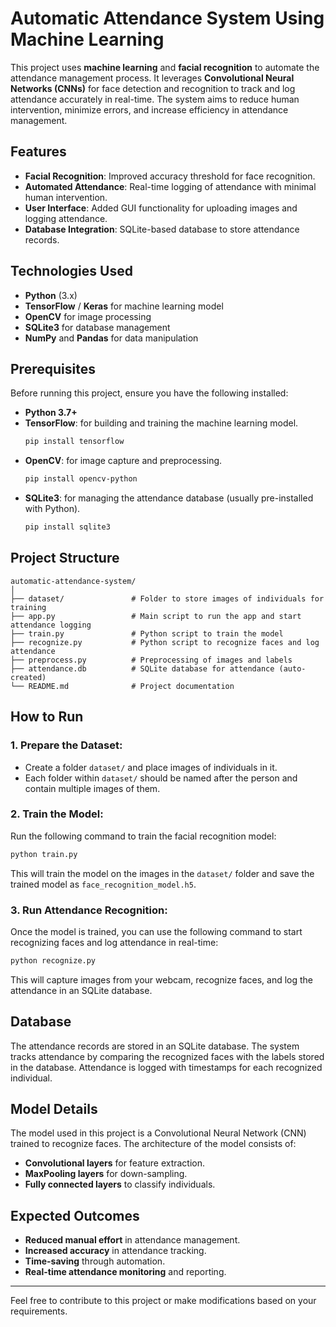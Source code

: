 # Automatic Attendance System Using Machine Learning

This project uses **machine learning** and **facial recognition** to automate the attendance management process. It leverages **Convolutional Neural Networks (CNNs)** for face detection and recognition to track and log attendance accurately in real-time. The system aims to reduce human intervention, minimize errors, and increase efficiency in attendance management.

## Features
- **Facial Recognition**: Improved accuracy threshold for face recognition.
- **Automated Attendance**: Real-time logging of attendance with minimal human intervention.
- **User Interface**: Added GUI functionality for uploading images and logging attendance.
- **Database Integration**: SQLite-based database to store attendance records.

## Technologies Used
- **Python** (3.x)
- **TensorFlow** / **Keras** for machine learning model
- **OpenCV** for image processing
- **SQLite3** for database management
- **NumPy** and **Pandas** for data manipulation

## Prerequisites

Before running this project, ensure you have the following installed:

- **Python 3.7+**
- **TensorFlow**: for building and training the machine learning model.
  ```bash
  pip install tensorflow
  ```
- **OpenCV**: for image capture and preprocessing.
  ```bash
  pip install opencv-python
  ```
- **SQLite3**: for managing the attendance database (usually pre-installed with Python).
  ```bash
  pip install sqlite3
  ```

## Project Structure

```
automatic-attendance-system/
│
├── dataset/               # Folder to store images of individuals for training
├── app.py                 # Main script to run the app and start attendance logging
├── train.py               # Python script to train the model
├── recognize.py           # Python script to recognize faces and log attendance
├── preprocess.py          # Preprocessing of images and labels
├── attendance.db          # SQLite database for attendance (auto-created)
└── README.md              # Project documentation
```

## How to Run

### 1. **Prepare the Dataset**:
- Create a folder `dataset/` and place images of individuals in it.
- Each folder within `dataset/` should be named after the person and contain multiple images of them.

### 2. **Train the Model**:
Run the following command to train the facial recognition model:
```bash
python train.py
```
This will train the model on the images in the `dataset/` folder and save the trained model as `face_recognition_model.h5`.

### 3. **Run Attendance Recognition**:
Once the model is trained, you can use the following command to start recognizing faces and log attendance in real-time:
```bash
python recognize.py
```
This will capture images from your webcam, recognize faces, and log the attendance in an SQLite database.

## Database

The attendance records are stored in an SQLite database. The system tracks attendance by comparing the recognized faces with the labels stored in the database. Attendance is logged with timestamps for each recognized individual.

## Model Details

The model used in this project is a Convolutional Neural Network (CNN) trained to recognize faces. The architecture of the model consists of:
- **Convolutional layers** for feature extraction.
- **MaxPooling layers** for down-sampling.
- **Fully connected layers** to classify individuals.

## Expected Outcomes
- **Reduced manual effort** in attendance management.
- **Increased accuracy** in attendance tracking.
- **Time-saving** through automation.
- **Real-time attendance monitoring** and reporting.

---

Feel free to contribute to this project or make modifications based on your requirements.

